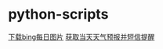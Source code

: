 # python-scripts
[下载bing每日图片](https://github.com/zyLoong/scripts/blob/master/python3/bing.py)
[获取当天天气预报并短信提醒](https://github.com/zyLoong/scripts/tree/master/python3/weather_sms)
